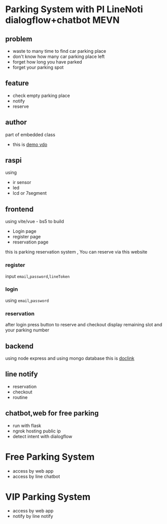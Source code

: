 # Parking System with PI LineNoti dialogflow+chatbot MEVN

## problem

- waste to many time to find car parking place
- don't know how many car parking place left
- forget how long you have parked
- forget your parking spot
 
## feature

- check empty parking place
- notify
- reserve


## author
 part of embedded class
 - this is [demo vdo](https://www.youtube.com/watch?v=iik25wqIuFo)

## raspi

using 
- ir sensor
- led 
- lcd or 7segment

## frontend
using vite/vue - bs5 to build 

- Login page 
- register page
- reservation page

this is parking reservation system , You can reserve via this website

### register

input `email`,`password`,`lineToken`

### login

using `email`,`password`

### reservation

after login press button to reserve and checkout
display remaining slot and your parking number

## backend

using node express and using mongo database
this is [doclink](https://documenter.getpostman.com/view/19700615/UyxbrAUg)


## line notify

- reservation  
- checkout
- routine

## chatbot,web for free parking

- run with flask
- ngrok hosting public ip
- detect intent with dialogflow


# Free Parking System
- access by web app 
- access by line chatbot
  
# VIP Parking System
- access by web app
- notify by line notify
